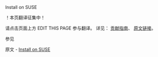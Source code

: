  Install on SUSE

 ！本页翻译征集中！

请点击页面上方 EDIT THIS PAGE 参与翻译。
详见：
[贡献指南]( https://github.com/JinMuInfo/MongoDB-Manual-zh/blob/master/CONTRIBUTING.md )、
[原文链接](  https://docs.mongodb.com/manual/tutorial/install-mongodb-enterprise-on-suse/  )。

 参见

原文 - [Install on SUSE]( https://docs.mongodb.com/manual/tutorial/install-mongodb-enterprise-on-suse/ )

